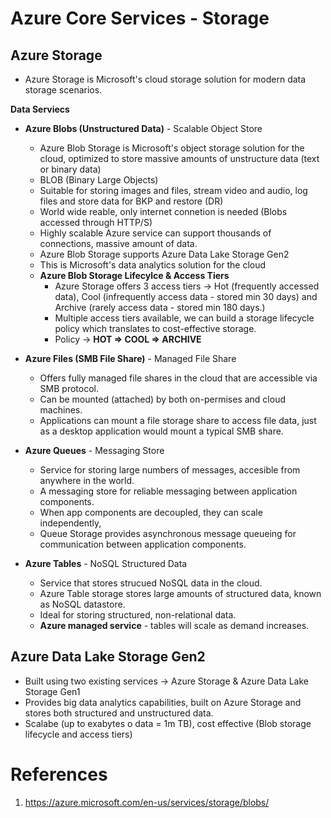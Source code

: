 # Azure Core Services - Storage


## Azure Storage

* Azure Storage is Microsoft's cloud storage solution for modern data storage scenarios.

**Data Serviecs**

* **Azure Blobs (Unstructured Data)** - Scalable Object Store
    - Azure Blob Storage is Microsoft's object storage solution for the cloud, optimized to store massive amounts of unstructure data (text or binary data)
    - BLOB (Binary Large Objects)
    - Suitable for storing images and files, stream video and audio, log files and store data for BKP and restore (DR)
    - World wide reable, only internet connetion is needed (Blobs accessed through HTTP/S)
    - Highly scalable Azure service can support thousands of connections, massive amount of data.
    - Azure Blob Storage supports Azure Data Lake Storage Gen2
    - This is Microsoft's data analytics solution for the cloud
    - **Azure Blob Storage Lifecylce & Access Tiers**
        * Azure Storage offers 3 access tiers -> Hot (frequently accessed data), Cool (infrequently access data - stored min 30 days) and Archive (rarely access data - stored min 180 days.)
        * Multiple access tiers available, we can build a storage lifecycle policy which translates to cost-effective storage.
        * Policy -> **HOT => COOL => ARCHIVE**

* **Azure Files (SMB File Share)** - Managed File Share
    - Offers fully managed file shares in the cloud that are accessible via SMB protocol.
    - Can be mounted (attached) by both on-permises and cloud machines.
    - Applications can mount a file storage share to access file data, just as a desktop application would mount a typical SMB share.
* **Azure Queues** - Messaging Store
    - Service for storing large numbers of messages, accesible from anywhere in the world.
    - A messaging store for reliable messaging between application components.
    - When app components are decoupled, they can scale independently,
    - Queue Storage provides asynchronous message queueing for communication between application components.
* **Azure Tables** - NoSQL Structured Data 
    - Service that stores strucued NoSQL data in the cloud.
    - Azure Table storage stores large amounts of structured data, known as NoSQL datastore. 
    - Ideal for storing structured, non-relational data.
    - **Azure managed service** - tables will scale as demand increases.

## Azure Data Lake Storage Gen2

* Built using two existing services -> Azure Storage & Azure Data Lake Storage Gen1
* Provides big data analytics capabilities, built on Azure Storage and stores both structured and unstructured data.
* Scalabe (up to exabytes o data = 1m TB), cost effective (Blob storage lifecycle and access tiers)

# References

1. https://azure.microsoft.com/en-us/services/storage/blobs/